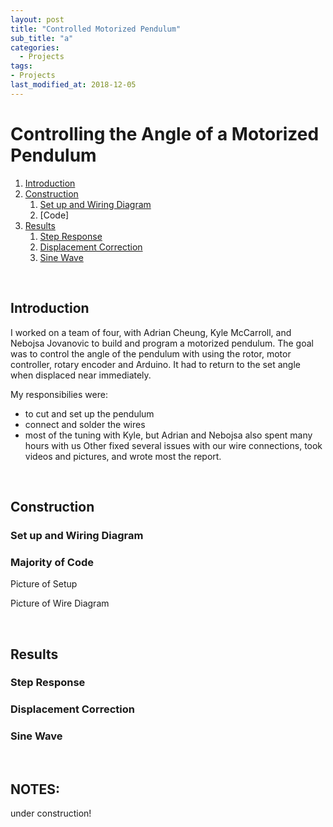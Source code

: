 ```yaml
---
layout: post
title: "Controlled Motorized Pendulum"
sub_title: "a"
categories:
  - Projects
tags:
- Projects
last_modified_at: 2018-12-05
---
```


# Controlling the Angle of a Motorized Pendulum

1. [Introduction](#1)
2. [Construction](#2)
    1. [Set up and Wiring Diagram](#2a)
    2. [Code]
3. [Results](#3)
    1. [Step Response](#3a)
    2. [Displacement Correction](#3b)
    3. [Sine Wave](#3c)

<p>&nbsp;</p> 

## Introduction <a name="1"></a>

I worked on a team of four, with Adrian Cheung, Kyle McCarroll, and Nebojsa Jovanovic to build and program a motorized pendulum. 
The goal was to control the angle of the pendulum with using the rotor, motor controller, rotary encoder and Arduino. 
It had to return to the set angle when displaced near immediately.

My responsibilies were:
- to cut and set up the pendulum
- connect and solder the wires
- most of the tuning with Kyle, but Adrian and Nebojsa also spent many hours with us
Other fixed several issues with our wire connections,  took videos and pictures, and wrote most the report.

<p>&nbsp;</p> 

## Construction <a name="2"></a>

### Set up and Wiring Diagram <a name="2a"></a>

### Majority of Code <a name="2b"></a>

Picture of Setup

Picture of Wire Diagram

<p>&nbsp;</p> 

## Results <a name="3"></a>

### Step Response <a name="3a"></a>

### Displacement Correction <a name="3b"></a>

### Sine Wave <a name="3c"></a>

<p>&nbsp;</p> 

## NOTES:
under construction!


